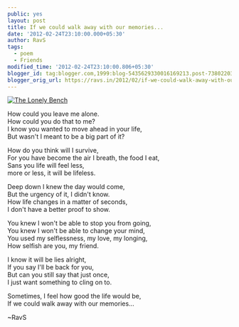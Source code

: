 ```yaml
---
public: yes
layout: post
title: If we could walk away with our memories...
date: '2012-02-24T23:10:00.000+05:30'
author: RavS
tags:
  - poem 
  - Friends 
modified_time: '2012-02-24T23:10:00.806+05:30'
blogger_id: tag:blogger.com,1999:blog-5435629330016169213.post-7380220309268162779
blogger_orig_url: https://ravs.in/2012/02/if-we-could-walk-away-with-our-memories
---
```


[![The Lonely Bench](http://farm6.staticflickr.com/5058/5411845531_8176f3f6a9_b.jpg)](http://www.flickr.com/photos/aidanmorgan/5411845531/ 'The Lonely Bench by John-Morgan, on Flickr')

How could you leave me alone.  
How could you do that to me?  
I know you wanted to move ahead in your life,  
But wasn't I meant to be a big part of it?

How do you think will I survive,  
For you have become the air I breath, the food I eat,  
Sans you life will feel less,  
more or less, it will be lifeless.

Deep down I knew the day would come,  
But the urgency of it, I didn't know.  
How life changes in a matter of seconds,  
I don't have a better proof to show.

You knew I won't be able to stop you from going,  
You knew I won't be able to change your mind,  
You used my selflessness, my love, my longing,  
How selfish are you, my friend.

I know it will be lies alright,  
If you say I'll be back for you,  
But can you still say that just once,  
I just want something to cling on to.

Sometimes, I feel how good the life would be,  
If we could walk away with our memories...

~RavS
